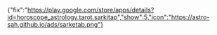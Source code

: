 {"fix":"https://play.google.com/store/apps/details?id=horoscope_astrology.tarot.sarkitap","show":5,"icon":"https://astro-sah.github.io/ads/sarketab.png"}
